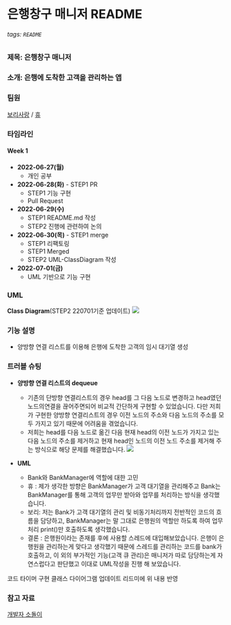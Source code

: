 # 은행창구 매니저 README

###### tags: `README`

### 제목: 은행창구 매니저

### 소개: 은행에 도착한 고객을 관리하는 앱

### 팀원

[보리사랑](https://github.com/yusw10) / [휴](https://github.com/Hugh-github)

### 타임라인

#### Week 1
- **2022-06-27(월)** 
  - 개인 공부
- **2022-06-28(화)** - STEP1 PR
  - STEP1 기능 구현 
  - Pull Request
- **2022-06-29(수)** 
  - STEP1 README.md 작성
  - STEP2 진행에 관련하여 논의
- **2022-06-30(목)** - STEP1 merge
  - STEP1 리팩토링
  - STEP1 Merged
  - STEP2 UML-ClassDiagram 작성
- **2022-07-01(금)** 
  - UML 기반으로 기능 구현

### UML

**Class Diagram**(STEP2 220701기준 업데이트)
![](https://i.imgur.com/iFgwWvK.png)


### 기능 설명
- 양방향 연결 리스트를 이용해 은행에 도착한 고객의 임시 대기열 생성

### 트러블 슈팅
- **양방향 연결 리스트의 dequeue**
  - 기존의 단방향 연결리스트의 경우 head를 그 다음 노드로 변경하고 head였던 노드의연결을 끊어주면되어 비교적 간단하게 구현할 수 있었습니다. 다만 저희가 구현한 양방향 연결리스트의 경우 이전 노드의 주소와 다음 노드의 주소를 모두 가지고 있기 때문에 어려움을 겪었습니다.
  - 저희는 head를 다음 노드로 옮긴 다음 현재 head의 이전 노드가 가지고 있는 다음 노드의 주소를 제거하고 현재 head인 노드의 이전 노드 주소를 제거해 주는 방식으로 해당 문제를 해결했습니다.
![](https://i.imgur.com/QkVczeY.png)

- **UML**
    - Bank와 BankManager에 역할에 대한 고민 
    - 휴 : 제가 생각한 방향은 BankManager가 고객 대기열을 관리해주고 Bank는 BankManager를 통해 고객의 업무만 받아와 업무를 처리하는 방식을 생각했습니다.
    - 보리: 저는 Bank가 고객 대기열의 관리 및 비동기처리까지 전반적인 코드의 흐름을 담당하고, BankManager는 말 그대로 은행원의 역할만 하도록 하여 업무처리 print()만 호출하도록 생각했습니다.
    - 결론 : 은행원이라는 존재를 후에 사용할 스레드에 대입해보았습니다. 은행이 은행원을 관리하는게 맞다고 생각했기 때문에 스레드를 관리하는 코드를 bank가 호출하고, 이 외의 부가적인 기능(고객 큐 관리)은 매니저가 따로 담당하는게 자연스럽다고 판단했고 이대로 UML작성을 진행 해 보았습니다. 

코드 타이머 구현
클래스 다이어그램 업데이트
리드미에 위 내용 반영 

### 참고 자료
[개발자 소돌이](https://babbab2.tistory.com/86)
